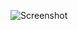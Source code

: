 ![Screenshot](https://raw.githubusercontent.com/Cryakl/Ultimate-RAT-Collection/refs/heads/main/NjRat/HidraForce/Hidra%20Force%20v4.0/Screenshot.png)
